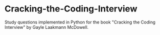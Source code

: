 # Cracking-the-Coding-Interview

Study questions implemented in Python for the book "Cracking the Coding Interview" by Gayle Laakmann McDowell.
